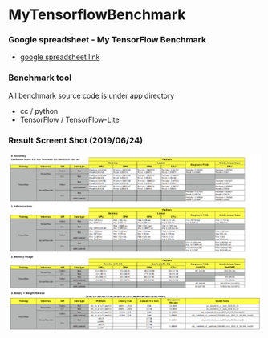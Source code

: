 # MyTensorflowBenchmark
 
### Google spreadsheet - My TensorFlow Benchmark 
 - [google spreadsheet link](https://docs.google.com/spreadsheets/d/1c6aFzBUg2X9_EmMgAaPeV_Yn6-wrXbCGIaexmatnhi0/edit?usp=sharing)

### Benchmark tool
All benchmark source code is under app directory
 - cc / python
 - TensorFlow / TensorFlow-Lite

### Result Screent Shot (2019/06/24)
<img src="img/Screenshot from 2019-06-21 15-12-11.png">

